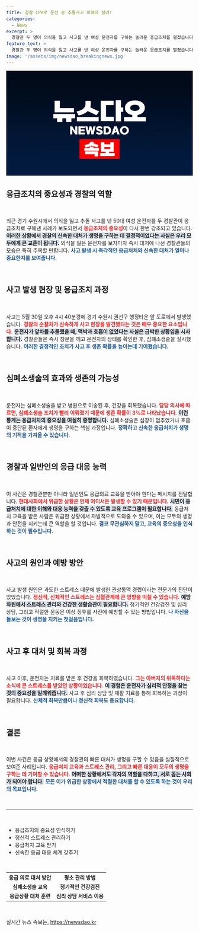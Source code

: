 ```yaml
---
title: 경찰 CPR로 운전 중 추돌사고 피해자 살려!
categories:
  - News
excerpt: >
  경찰관 두 명이 의식을 잃고 사고를 낸 여성 운전자를 구하는 놀라운 응급조치를 펼쳤습니다. 맥박과 호흡이 없던 그녀는 경찰의 심폐소생술 덕분에 생명의 기적을 경험했습니다.
feature_text: >
  경찰관 두 명이 의식을 잃고 사고를 낸 여성 운전자를 구하는 놀라운 응급조치를 펼쳤습니다. 맥박과 호흡이 없던 그녀는 경찰의 심폐소생술 덕분에 생명의 기적을 경험했습니다.
image: '/assets/img/newsdao_breakingnews.jpg'
---
```


<p><img src="/assets/img/newsdao_breakingnews.jpg" alt="flaretime 속보" /></p>

<h2 data-ke-size="size26">응급조치의 중요성과 경찰의 역할</h2>

<p data-ke-size="size16">&nbsp;</p>

<p>최근 경기 수원시에서 의식을 잃고 추돌 사고를 낸 50대 여성 운전자를 두 경찰관이 응급조치로 구해낸 사례가 보도되면서 <b><span style="color: #ee2323;">응급조치의 중요성</span></b>이 다시 한번 강조되고 있습니다. <b><span style="background-color: #21538527;">이러한 상황에서 경찰의 신속한 대처가 생명을 구하는 데 결정적이었다는 사실은 우리 모두에게 큰 교훈이 됩니다.</span></b> 의식을 잃은 운전자를 보자마자 즉시 대처에 나선 경찰관들의 모습은 특히 주목할 만합니다. <b><span style="color: #1a5490;">사고 발생 시 <b>즉각적인 응급처치</b>와 <b>신속한 대처</b>가 얼마나 중요한지를 보여줍니다.</span></b></p>

<p data-ke-size="size16">&nbsp;</p>

<h2 data-ke-size="size26">사고 발생 현장 및 응급조치 과정</h2>

<p data-ke-size="size16">&nbsp;</p>

<p>사고는 5월 30일 오후 4시 40분경에 경기 수원시 권선구 행정타운 앞 도로에서 발생했습니다. <b><span style="color: #ee2323;">경찰의 순찰차가 신속하게 사고 현장을 발견했다는 것은 매우 중요한 요소입니다.</span></b> <b><span style="background-color: #21538527;">운전자가 앞차를 추돌했을 때, 맥박과 호흡이 없었다는 사실은 급박한 상황임을 시사합니다.</span></b> 경찰관들은 즉시 창문을 깨고 운전자의 상태를 확인한 후, 심폐소생술을 실시했습니다. <b><span style="color: #1a5490;">이러한 결정적인 조치가 사고 후 생존 확률을 높이는데 기여했습니다.</span></b> </p>

<p data-ke-size="size16">&nbsp;</p>

<h2 data-ke-size="size26">심폐소생술의 효과와 생존의 가능성</h2>

<p data-ke-size="size16">&nbsp;</p>

<p>운전자는 심폐소생술을 받고 병원으로 이송된 후, 건강을 회복했습니다. <b><span style="color: #ee2323;">담당 의사에 따르면, 심폐소생술 조치가 빨리 이뤄졌기 때문에 생존 확률이 3%로 나타났습니다.</span></b> <b><span style="background-color: #21538527;">이런 통계는 응급처치의 중요성을 여실히 증명합니다.</span></b> 심폐소생술은 심장이 멈추었거나 호흡이 중단된 환자에게 생명을 구하는 핵심 과정입니다. <b><span style="color: #1a5490;">정확하고 신속한 응급처치가 생명의 기적을 가져올 수 있습니다.</span></b></p>

<p data-ke-size="size16">&nbsp;</p>

<h2 data-ke-size="size26">경찰과 일반인의 응급 대응 능력</h2>

<p data-ke-size="size16">&nbsp;</p>

<p>이 사건은 경찰관뿐만 아니라 일반인도 응급의료 교육을 받아야 한다는 메시지를 전달합니다. <b><span style="color: #ee2323;">현대사회에서 위급한 상황은 언제 어디서든 발생할 수 있기 때문입니다.</span></b> <b><span style="background-color: #21538527;">시민이 응급처치에 대한 이해와 대응 능력을 갖출 수 있도록 교육 프로그램이 필요합니다.</span></b> 응급처치 교육을 받은 사람은 위급한 상황에서 자발적으로 도와줄 수 있으며, 이는 모두의 생명과 안전을 지키는데 큰 역할을 할 것입니다. <b><span style="color: #1a5490;">결코 무관심하지 말고, 교육의 중요성을 인식하는 것이 필수입니다.</span></b></p>

<p data-ke-size="size16">&nbsp;</p>

<h2 data-ke-size="size26">사고의 원인과 예방 방안</h2>

<p data-ke-size="size16">&nbsp;</p>

<p>사고 발생 원인은 과도한 스트레스 때문에 발생한 관상동맥 경련이라는 전문가의 진단이 있었습니다. <b><span style="color: #ee2323;">정신적, 신체적인 스트레스는 심혈관계에 큰 영향을 미칠 수 있습니다.</span></b> <b><span style="background-color: #21538527;">예방 차원에서 스트레스 관리와 건강한 생활습관이 필요합니다.</span></b> 정기적인 건강검진 및 심리 상담, 그리고 적절한 운동은 이상 징후를 사전에 예방할 수 있는 방법입니다. <b><span style="color: #1a5490;">나 자신을 돌보는 것이 생명을 지키는 첫걸음입니다.</span></b></p>

<p data-ke-size="size16">&nbsp;</p>

<h2 data-ke-size="size26">사고 후 대처 및 회복 과정</h2>

<p data-ke-size="size16">&nbsp;</p>

<p>사고 이후, 운전자는 치료를 받은 후 건강을 회복하였습니다. <b><span style="color: #ee2323;">그는 아버지의 위독하다는 소식에 큰 스트레스를 받았던 상황이었습니다.</span></b> <b><span style="background-color: #21538527;">이 경험은 운전자가 심리적 안정을 찾는 것의 중요성을 일깨워줍니다.</span></b> 사고 후 심리 상담 및 재활 치료를 통해 회복하는 과정이 필요합니다. <b><span style="color: #1a5490;">신체적 회복만큼이나 정신적 회복도 중요합니다.</span></b></p>

<p data-ke-size="size16">&nbsp;</p>

<h2 data-ke-size="size26">결론</h2>

<p data-ke-size="size16">&nbsp;</p>

<p>이번 사건은 응급 상황에서의 경찰관의 빠른 대처가 생명을 구할 수 있음을 실질적으로 보여준 사례입니다. <b><span style="color: #ee2323;">응급처치 교육과 스트레스 관리, 그리고 빠른 대응이 모두의 생명을 구하는 데 기여할 수 있습니다.</span></b> <b><span style="background-color: #21538527;">어떠한 상황에서도 각자의 역할을 다하고, 서로 돕는 사회가 되어야 합니다.</span></b> <b><span style="color: #1a5490;">모든 이가 위급한 상황에서 적절한 대처를 할 수 있도록 하는 것이 우리의 목표입니다.</span></b></p>

<p data-ke-size="size16">&nbsp;</p>

<hr />

<p data-ke-size="size16">&nbsp;</p>

<ul>
<li>응급조치의 중요성 인식하기</li>
<li>정신적 스트레스 관리하기</li>
<li>응급처치 교육 받기</li>
<li>신속한 응급 대응 체계 갖추기</li>
</ul>

<p data-ke-size="size16">&nbsp;</p>

<table>
<tr>
<td style="text-align: center; height: 17px;"><b>응급 의료 대처 방안</b></td>
<td style="text-align: center; height: 17px;"><b>평소 관리 방법</b></td>
</tr>
<tr>
<td style="text-align: center; height: 17px;"><b>심폐소생술 교육</b></td>
<td style="text-align: center; height: 17px;"><b>정기적인 건강검진</b></td>
</tr>
<tr>
<td style="text-align: center; height: 17px;"><b>응급상황 대처 훈련</b></td>
<td style="text-align: center; height: 17px;"><b>심리 상담 서비스 이용</b></td>
</tr>
</table>

<p data-ke-size="size16">&nbsp;</p>
실시간 뉴스 속보는, <a href="https://newsdao.kr" rel="dofollow">https://newsdao.kr</a>


